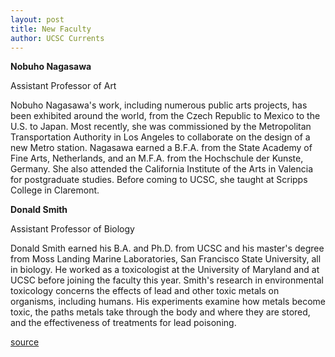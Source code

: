 ```yaml
---
layout: post
title: New Faculty
author: UCSC Currents
---
```


**Nobuho Nagasawa**

Assistant Professor of Art

Nobuho Nagasawa's work, including numerous public arts projects, has been exhibited around the world, from the Czech Republic to Mexico to the U.S. to Japan. Most recently, she was commissioned by the Metropolitan Transportation Authority in Los Angeles to collaborate on the design of a new Metro station. Nagasawa earned a B.F.A. from the State Academy of Fine Arts, Netherlands, and an M.F.A. from the Hochschule der Kunste, Germany. She also attended the California Institute of the Arts in Valencia for postgraduate studies. Before coming to UCSC, she taught at Scripps College in Claremont.

**Donald Smith**

Assistant Professor of Biology

Donald Smith earned his B.A. and Ph.D. from UCSC and his master's degree from Moss Landing Marine Laboratories, San Francisco State University, all in biology. He worked as a toxicologist at the University of Maryland and at UCSC before joining the faculty this year. Smith's research in environmental toxicology concerns the effects of lead and other toxic metals on organisms, including humans. His experiments examine how metals become toxic, the paths metals take through the body and where they are stored, and the effectiveness of treatments for lead poisoning.



[source](http://www1.ucsc.edu/oncampus/currents/96-12-16/newfac.htm "Permalink to New Faculty 12-16-96")
